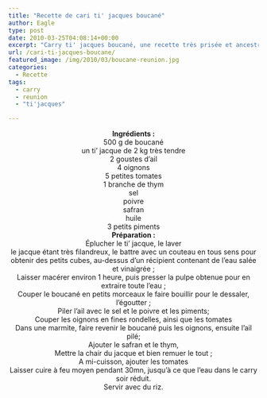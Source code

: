 ```yaml
---
title: "Recette de cari ti' jacques boucané"
author: Eagle
type: post
date: 2010-03-25T04:08:14+00:00
excerpt: "Carry ti' jacques boucané, une recette très prisée et ancestrale."
url: /cari-ti-jacques-boucane/
featured_image: /img/2010/03/boucane-reunion.jpg
categories:
  - Recette
tags:
  - carry
  - reunion
  - "ti'jacques"

---
```

<center>
  <strong>Ingrédients :</strong>
</center>

<center>
  500 g de boucané<br /> un ti&rsquo; jacque de 2 kg très tendre<br /> 2 goustes d&rsquo;ail<br /> 4 oignons<br /> 5 petites tomates<br /> 1 branche de thym<br /> sel<br /> poivre<br /> safran<br /> huile<br /> 3 petits piments
</center>

<center>
  <strong>Préparation :</strong>
</center>

<center>
  Éplucher le ti&rsquo; jacque, le laver<br /> le jacque étant très filandreux, le battre avec un couteau en tous sens pour obtenir des petits cubes, au-dessus d&rsquo;un récipient contenant de l&rsquo;eau salée et vinaigrée ;<br /> Laisser macérer environ 1 heure, puis presser la pulpe obtenue pour en extraire toute l&rsquo;eau ;<br /> Couper le boucané en petits morceaux le faire bouillir pour le dessaler, l&rsquo;égoutter ;<br /> Piler l&rsquo;ail avec le sel et le poivre et les piments;<br /> Couper les oignons en fines rondelles, ainsi que les tomates<br /> Dans une marmite, faire revenir le boucané puis les oignons, ensuite l&rsquo;ail pilé;<br /> Ajouter le safran et le thym,<br /> Mettre la chair du jacque et bien remuer le tout ;<br /> A mi-cuisson, ajouter les tomates<br /> Laisser cuire à feu moyen pendant 30mn, jusqu&rsquo;à ce que l&rsquo;eau dans le carry soir réduit.<br /> Servir avec du riz.
</center>